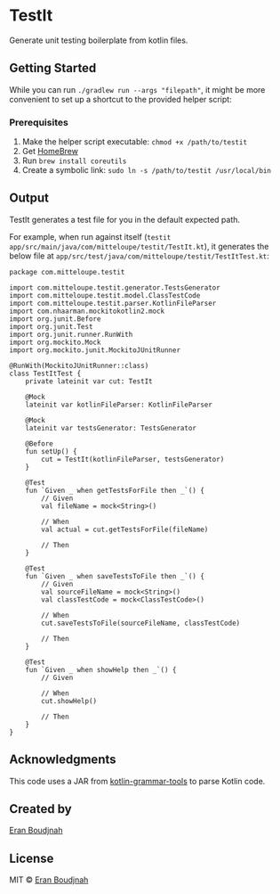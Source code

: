 # TestIt

Generate unit testing boilerplate from kotlin files.

## Getting Started

While you can run `./gradlew run --args "filepath"`, it might be more convenient to set up a shortcut to the provided helper script:

### Prerequisites

1. Make the helper script executable: `chmod +x /path/to/testit`
2. Get [HomeBrew](https://brew.sh/)
3. Run `brew install coreutils`
4. Create a symbolic link: `sudo ln -s /path/to/testit /usr/local/bin`

## Output

TestIt generates a test file for you in the default expected path.

For example, when run against itself (`testit app/src/main/java/com/mitteloupe/testit/TestIt.kt`), it generates the below file at `app/src/test/java/com/mitteloupe/testit/TestItTest.kt`:

```
package com.mitteloupe.testit

import com.mitteloupe.testit.generator.TestsGenerator
import com.mitteloupe.testit.model.ClassTestCode
import com.mitteloupe.testit.parser.KotlinFileParser
import com.nhaarman.mockitokotlin2.mock
import org.junit.Before
import org.junit.Test
import org.junit.runner.RunWith
import org.mockito.Mock
import org.mockito.junit.MockitoJUnitRunner

@RunWith(MockitoJUnitRunner::class)
class TestItTest {
    private lateinit var cut: TestIt

    @Mock
    lateinit var kotlinFileParser: KotlinFileParser

    @Mock
    lateinit var testsGenerator: TestsGenerator

    @Before
    fun setUp() {
        cut = TestIt(kotlinFileParser, testsGenerator)
    }

    @Test
    fun `Given _ when getTestsForFile then _`() {
        // Given
        val fileName = mock<String>()

        // When
        val actual = cut.getTestsForFile(fileName)

        // Then
    }

    @Test
    fun `Given _ when saveTestsToFile then _`() {
        // Given
        val sourceFileName = mock<String>()
        val classTestCode = mock<ClassTestCode>()

        // When
        cut.saveTestsToFile(sourceFileName, classTestCode)

        // Then
    }

    @Test
    fun `Given _ when showHelp then _`() {
        // Given

        // When
        cut.showHelp()

        // Then
    }
}
```

## Acknowledgments

This code uses a JAR from [kotlin-grammar-tools](https://github.com/Kotlin/grammar-tools) to parse Kotlin code.

## Created by
[Eran Boudjnah](https://www.linkedin.com/in/eranboudjnah)

## License
MIT © [Eran Boudjnah](https://www.linkedin.com/in/eranboudjnah)